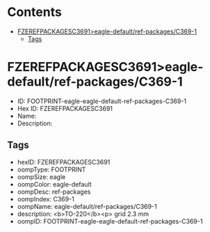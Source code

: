 



Contents
========

* [FZEREFPACKAGESC3691>eagle-default/ref-packages/C369-1](#fzerefpackagesc3691eagle-defaultref-packagesc369-1)
	* [Tags](#tags)

# FZEREFPACKAGESC3691>eagle-default/ref-packages/C369-1

- ID: FOOTPRINT-eagle-eagle-default-ref-packages-C369-1
- Hex ID: FZEREFPACKAGESC3691
- Name: 
- Description: 

## Tags

- hexID: FZEREFPACKAGESC3691
- oompType: FOOTPRINT
- oompSize: eagle
- oompColor: eagle-default
- oompDesc: ref-packages
- oompIndex: C369-1
- oompName: eagle-default/ref-packages/C369-1
- description: &lt;b&gt;TO-220&lt;/b&gt;&lt;p&gt;&#xD;
grid 2.3 mm
- oompID: FOOTPRINT-eagle-eagle-default-ref-packages-C369-1
